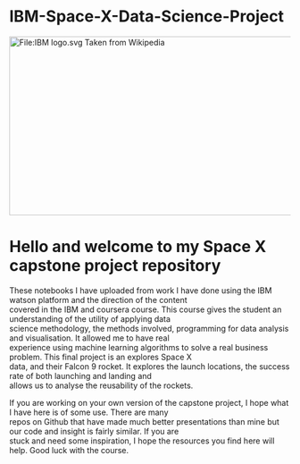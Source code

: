 # IBM-Space-X-Data-Science-Project
<img alt="File:IBM logo.svg Taken from Wikipedia" src="https://upload.wikimedia.org/wikipedia/commons/thumb/5/51/IBM_logo.svg/800px-IBM_logo.svg.png" decoding="async" width="800" height="320" srcset="https://upload.wikimedia.org/wikipedia/commons/thumb/5/51/IBM_logo.svg/1200px-IBM_logo.svg.png 1.5x, https://upload.wikimedia.org/wikipedia/commons/thumb/5/51/IBM_logo.svg/1600px-IBM_logo.svg.png 2x" data-file-width="1000" data-file-height="400">

<h1> Hello and welcome to my Space X capstone project repository </h1>
<p> These notebooks I have uploaded from work I have done using the IBM watson platform and the direction of the content <br>
  covered in the IBM and coursera course. This course gives the student an understanding of the utility of applying data <br>
  science methodology, the methods involved, programming for data analysis and visualisation. It allowed me to have real <br>
experience using machine learning algorithms to solve a real business problem. This final project is an explores Space X <br>
  data, and their Falcon 9 rocket. It explores the launch locations, the success rate of both launching and landing and <br>
  allows us to analyse the reusability of the rockets. </p>

<p> If you are working on your own version of the capstone project, I hope what I have here is of some use. There are many <br> 
  repos on Github that have made much better presentations than mine but our code and insight is fairly similar. If you are <br>
  stuck and need some inspiration, I hope the resources you find here will help. Good luck with the course. </p>

